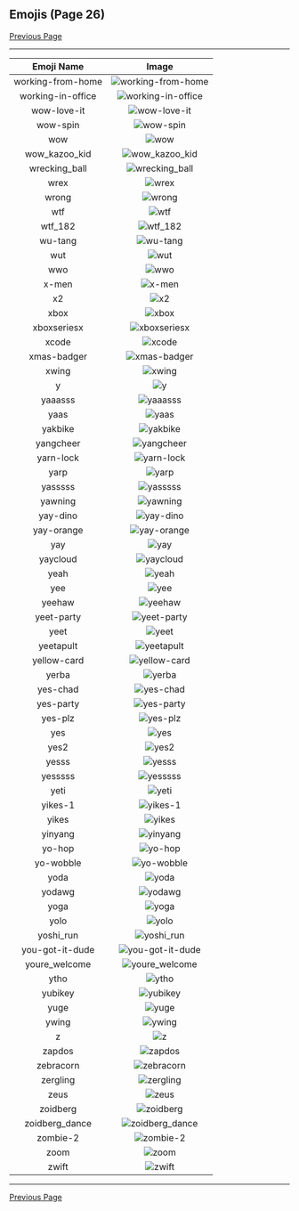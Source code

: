 
## Emojis (Page 26)

[Previous Page](/docs/denverdevs/page-v-0025.md)

<hr />

|Emoji Name|Image|
| :-: | :-: |
|working-from-home| ![working-from-home](/emojis/denverdevs/working-from-home.png)|
|working-in-office| ![working-in-office](/emojis/denverdevs/working-in-office.png)|
|wow-love-it| ![wow-love-it](/emojis/denverdevs/wow-love-it.gif)|
|wow-spin| ![wow-spin](/emojis/denverdevs/wow-spin.gif)|
|wow| ![wow](/emojis/denverdevs/wow.jpg)|
|wow_kazoo_kid| ![wow_kazoo_kid](/emojis/denverdevs/wow_kazoo_kid.gif)|
|wrecking_ball| ![wrecking_ball](/emojis/denverdevs/wrecking_ball.gif)|
|wrex| ![wrex](/emojis/denverdevs/wrex.png)|
|wrong| ![wrong](/emojis/denverdevs/wrong.jpg)|
|wtf| ![wtf](/emojis/denverdevs/wtf.png)|
|wtf_182| ![wtf_182](/emojis/denverdevs/wtf_182.gif)|
|wu-tang| ![wu-tang](/emojis/denverdevs/wu-tang.jpg)|
|wut| ![wut](/emojis/denverdevs/wut.jpg)|
|wwo| ![wwo](/emojis/denverdevs/wwo.png)|
|x-men| ![x-men](/emojis/denverdevs/x-men.png)|
|x2| ![x2](/emojis/denverdevs/x2.png)|
|xbox| ![xbox](/emojis/denverdevs/xbox.png)|
|xboxseriesx| ![xboxseriesx](/emojis/denverdevs/xboxseriesx.png)|
|xcode| ![xcode](/emojis/denverdevs/xcode.png)|
|xmas-badger| ![xmas-badger](/emojis/denverdevs/xmas-badger.gif)|
|xwing| ![xwing](/emojis/denverdevs/xwing.png)|
|y| ![y](/emojis/denverdevs/y.jpg)|
|yaaasss| ![yaaasss](/emojis/denverdevs/yaaasss.png)|
|yaas| ![yaas](/emojis/denverdevs/yaas.gif)|
|yakbike| ![yakbike](/emojis/denverdevs/yakbike.jpg)|
|yangcheer| ![yangcheer](/emojis/denverdevs/yangcheer.gif)|
|yarn-lock| ![yarn-lock](/emojis/denverdevs/yarn-lock.png)|
|yarp| ![yarp](/emojis/denverdevs/yarp.png)|
|yasssss| ![yasssss](/emojis/denverdevs/yasssss.gif)|
|yawning| ![yawning](/emojis/denverdevs/yawning.gif)|
|yay-dino| ![yay-dino](/emojis/denverdevs/yay-dino.png)|
|yay-orange| ![yay-orange](/emojis/denverdevs/yay-orange.gif)|
|yay| ![yay](/emojis/denverdevs/yay.gif)|
|yaycloud| ![yaycloud](/emojis/denverdevs/yaycloud.png)|
|yeah| ![yeah](/emojis/denverdevs/yeah.png)|
|yee| ![yee](/emojis/denverdevs/yee.png)|
|yeehaw| ![yeehaw](/emojis/denverdevs/yeehaw.gif)|
|yeet-party| ![yeet-party](/emojis/denverdevs/yeet-party.gif)|
|yeet| ![yeet](/emojis/denverdevs/yeet.png)|
|yeetapult| ![yeetapult](/emojis/denverdevs/yeetapult.gif)|
|yellow-card| ![yellow-card](/emojis/denverdevs/yellow-card.png)|
|yerba| ![yerba](/emojis/denverdevs/yerba.png)|
|yes-chad| ![yes-chad](/emojis/denverdevs/yes-chad.png)|
|yes-party| ![yes-party](/emojis/denverdevs/yes-party.gif)|
|yes-plz| ![yes-plz](/emojis/denverdevs/yes-plz.png)|
|yes| ![yes](/emojis/denverdevs/yes.gif)|
|yes2| ![yes2](/emojis/denverdevs/yes2.gif)|
|yesss| ![yesss](/emojis/denverdevs/yesss.gif)|
|yesssss| ![yesssss](/emojis/denverdevs/yesssss.gif)|
|yeti| ![yeti](/emojis/denverdevs/yeti.jpg)|
|yikes-1| ![yikes-1](/emojis/denverdevs/yikes-1.png)|
|yikes| ![yikes](/emojis/denverdevs/yikes.gif)|
|yinyang| ![yinyang](/emojis/denverdevs/yinyang.jpg)|
|yo-hop| ![yo-hop](/emojis/denverdevs/yo-hop.gif)|
|yo-wobble| ![yo-wobble](/emojis/denverdevs/yo-wobble.gif)|
|yoda| ![yoda](/emojis/denverdevs/yoda.gif)|
|yodawg| ![yodawg](/emojis/denverdevs/yodawg.png)|
|yoga| ![yoga](/emojis/denverdevs/yoga.gif)|
|yolo| ![yolo](/emojis/denverdevs/yolo.jpg)|
|yoshi_run| ![yoshi_run](/emojis/denverdevs/yoshi_run.gif)|
|you-got-it-dude| ![you-got-it-dude](/emojis/denverdevs/you-got-it-dude.png)|
|youre_welcome| ![youre_welcome](/emojis/denverdevs/youre_welcome.png)|
|ytho| ![ytho](/emojis/denverdevs/ytho.png)|
|yubikey| ![yubikey](/emojis/denverdevs/yubikey.png)|
|yuge| ![yuge](/emojis/denverdevs/yuge.png)|
|ywing| ![ywing](/emojis/denverdevs/ywing.png)|
|z| ![z](/emojis/denverdevs/z.jpg)|
|zapdos| ![zapdos](/emojis/denverdevs/zapdos.gif)|
|zebracorn| ![zebracorn](/emojis/denverdevs/zebracorn.png)|
|zergling| ![zergling](/emojis/denverdevs/zergling.png)|
|zeus| ![zeus](/emojis/denverdevs/zeus.png)|
|zoidberg| ![zoidberg](/emojis/denverdevs/zoidberg.gif)|
|zoidberg_dance| ![zoidberg_dance](/emojis/denverdevs/zoidberg_dance.gif)|
|zombie-2| ![zombie-2](/emojis/denverdevs/zombie-2.gif)|
|zoom| ![zoom](/emojis/denverdevs/zoom.png)|
|zwift| ![zwift](/emojis/denverdevs/zwift.png)|

<hr/>

[Previous Page](/docs/denverdevs/page-v-0025.md)